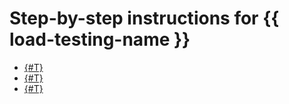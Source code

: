 # Step-by-step instructions for {{ load-testing-name }}

* [{#T}](create-agent.md)
* [{#T}](security-groups-agent.md)
* [{#T}](security-groups-target.md)

